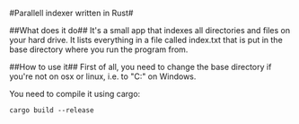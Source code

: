 #Parallell indexer written in Rust#

##What does it do##
It's a small app that indexes all directories and files on your hard drive. It lists everything in a file called index.txt that is put in the base directory where you run the program from.

##How to use it##
First of all, you need to change the base directory if you're not on osx or linux, i.e. to "C:\" on Windows.

You need to compile it using cargo:

`cargo build --release`